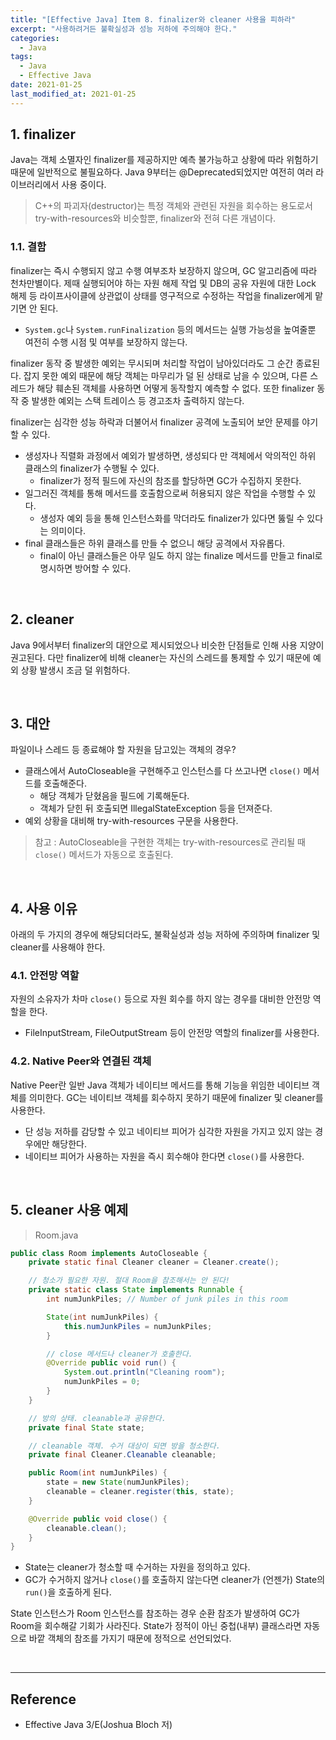 ```yaml
---
title: "[Effective Java] Item 8. finalizer와 cleaner 사용을 피하라"
excerpt: "사용하려거든 불확실성과 성능 저하에 주의해야 한다."
categories:
  - Java
tags:
  - Java
  - Effective Java
date: 2021-01-25
last_modified_at: 2021-01-25
---
```


## 1. finalizer

Java는 객체 소멸자인 finalizer를 제공하지만 예측 불가능하고 상황에 따라 위험하기 때문에 일반적으로 불필요하다. Java 9부터는 @Deprecated되었지만 여전히 여러 라이브러리에서 사용 중이다.

> C++의 파괴자(destructor)는 특정 객체와 관련된 자원을 회수하는 용도로서 try-with-resources와 비슷할뿐, finalizer와 전혀 다른 개념이다.

### 1.1. 결함

finalizer는 즉시 수행되지 않고 수행 여부조차 보장하지 않으며, GC 알고리즘에 따라 천차만별이다. 제때 실행되어야 하는 자원 해제 작업 및 DB의 공유 자원에 대한 Lock 해제 등 라이프사이클에 상관없이 상태를 영구적으로 수정하는 작업을 finalizer에게 맡기면 안 된다.

* ``System.gc``나 ``System.runFinalization`` 등의 메서드는 실행 가능성을 높여줄뿐 여전히 수행 시점 및 여부를 보장하지 않는다.

finalizer 동작 중 발생한 예외는 무시되며 처리할 작업이 남아있더라도 그 순간 종료된다. 잡지 못한 예외 때문에 해당 객체는 마무리가 덜 된 상태로 남을 수 있으며, 다른 스레드가 해당 훼손된 객체를 사용하면 어떻게 동작할지 예측할 수 없다. 또한 finalizer 동작 중 발생한 예외는 스택 트레이스 등 경고조차 출력하지 않는다.

finalizer는 심각한 성능 하락과 더불어서 finalizer 공격에 노출되어 보안 문제를 야기할 수 있다.

* 생성자나 직렬화 과정에서 예외가 발생하면, 생성되다 만 객체에서 악의적인 하위 클래스의 finalizer가 수행될 수 있다.
  * finalizer가 정적 필드에 자신의 참조를 할당하면 GC가 수집하지 못한다.
* 일그러진 객체를 통해 메서드를 호출함으로써 허용되지 않은 작업을 수행할 수 있다.
  * 생성자 예외 등을 통해 인스턴스화를 막더라도 finalizer가 있다면 뚫릴 수 있다는 의미이다.
* final 클래스들은 하위 클래스를 만들 수 없으니 해당 공격에서 자유롭다.
  * final이 아닌 클래스들은 아무 일도 하지 않는 finalize 메서드를 만들고 final로 명시하면 방어할 수 있다.

<br>

## 2. cleaner

Java 9에서부터 finalizer의 대안으로 제시되었으나 비슷한 단점들로 인해 사용 지양이 권고된다. 다만 finalizer에 비해 cleaner는 자신의 스레드를 통제할 수 있기 때문에 예외 상황 발생시 조금 덜 위험하다.

<br>

## 3. 대안

파일이나 스레드 등 종료해야 할 자원을 담고있는 객체의 경우?

* 클래스에서 AutoCloseable을 구현해주고 인스턴스를 다 쓰고나면 ``close()`` 메서드를 호출해준다.
  * 해당 객체가 닫혔음을 필드에 기록해둔다.
  * 객체가 닫힌 뒤 호출되면 IllegalStateException 등을 던져준다.
* 예외 상황을 대비해 try-with-resources 구문을 사용한다.

> 참고 : AutoCloseable을 구현한 객체는 try-with-resources로 관리될 때 ``close()`` 메서드가 자동으로 호출된다.

<br>

## 4. 사용 이유

아래의 두 가지의 경우에 해당되더라도, 불확실성과 성능 저하에 주의하며 finalizer 및 cleaner를 사용해야 한다.

### 4.1. 안전망 역할

자원의 소유자가 차마 ``close()`` 등으로 자원 회수를 하지 않는 경우를 대비한 안전망 역할을 한다.

* FileInputStream, FileOutputStream 등이 안전망 역할의 finalizer를 사용한다.

### 4.2. Native Peer와 연결된 객체

Native Peer란 일반 Java 객체가 네이티브 메서드를 통해 기능을 위임한 네이티브 객체를 의미한다. GC는 네이티브 객체를 회수하지 못하기 때문에 finalizer 및 cleaner를 사용한다.

* 단 성능 저하를 감당할 수 있고 네이티브 피어가 심각한 자원을 가지고 있지 않는 경우에만 해당한다.
* 네이티브 피어가 사용하는 자원을 즉시 회수해야 한다면 ``close()``를 사용한다.

<br>

## 5. cleaner 사용 예제

> Room.java

```java
public class Room implements AutoCloseable {
    private static final Cleaner cleaner = Cleaner.create();

    // 청소가 필요한 자원. 절대 Room을 참조해서는 안 된다!
    private static class State implements Runnable {
        int numJunkPiles; // Number of junk piles in this room

        State(int numJunkPiles) {
            this.numJunkPiles = numJunkPiles;
        }

        // close 메서드나 cleaner가 호출한다.
        @Override public void run() {
            System.out.println("Cleaning room");
            numJunkPiles = 0;
        }
    }

    // 방의 상태. cleanable과 공유한다.
    private final State state;

    // cleanable 객체. 수거 대상이 되면 방을 청소한다.
    private final Cleaner.Cleanable cleanable;

    public Room(int numJunkPiles) {
        state = new State(numJunkPiles);
        cleanable = cleaner.register(this, state);
    }

    @Override public void close() {
        cleanable.clean();
    }
}
```

* State는 cleaner가 청소할 때 수거하는 자원을 정의하고 있다.
* GC가 수거하지 않거나 ``close()``를 호출하지 않는다면 cleaner가 (언젠가) State의 ``run()``을 호출하게 된다.

State 인스턴스가 Room 인스턴스를 참조하는 경우 순환 참조가 발생하여 GC가 Room을 회수해갈 기회가 사라진다. State가 정적이 아닌 중첩(내부) 클래스라면 자동으로 바깥 객체의 참조를 가지기 때문에 정적으로 선언되었다.

<br>

---

## Reference

* Effective Java 3/E(Joshua Bloch 저)
